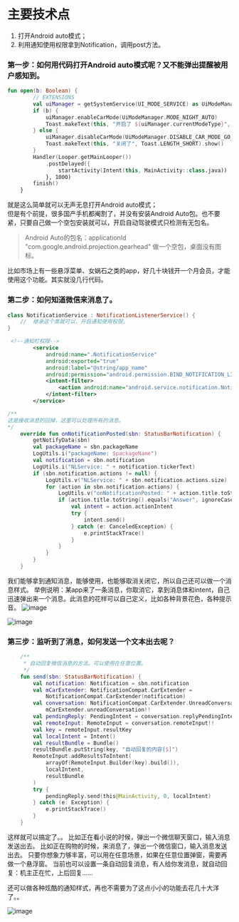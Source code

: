 
# 主要技术点

1. 打开Android auto模式；
1. 利用通知使用权限拿到Notification，调用post方法。



### 第一步：如何用代码打开Android auto模式呢？又不能弹出提醒被用户感知到。

```kotlin
fun open(b: Boolean) {
        // EXTENSIONS
        val uiManager = getSystemService(UI_MODE_SERVICE) as UiModeManager
        if (b) {
            uiManager.enableCarMode(UiModeManager.MODE_NIGHT_AUTO)
            Toast.makeText(this, "开启了 ${uiManager.currentModeType}", Toast.LENGTH_SHORT).show()
        } else {
            uiManager.disableCarMode(UiModeManager.DISABLE_CAR_MODE_GO_HOME)
            Toast.makeText(this, "关闭了", Toast.LENGTH_SHORT).show()
        }
        Handler(Looper.getMainLooper())
            .postDelayed({
                startActivity(Intent(this, MainActivity::class.java))
            }, 1000)
        finish()
    }
```

就是这么简单就可以无声无息打开Android auto模式；<br />但是有个前提，很多国产手机都阉割了，并没有安装Android Auto包。也不要紧，只要自己做一个空包安装就可以，开启自动驾驶模式只检测有无包名。

> Android Auto的包名：applicationId "com.google.android.projection.gearhead"
> 做一个空包，桌面没有图标。


比如市场上有一些悬浮菜单、女娲石之类的app，好几十块钱开一个月会员，才能使用这个功能。其实就没几行代码。


### 第二步：如何知道微信来消息了。




```kotlin
class NotificationService : NotificationListenerService() {
	//	继承这个类就可以，开启通知使用权限。
}
```

```xml
 <!--通知栏权限-->
        <service
            android:name=".NotificationService"
            android:exported="true"
            android:label="@string/app_name"
            android:permission="android.permission.BIND_NOTIFICATION_LISTENER_SERVICE">
            <intent-filter>
                <action android:name="android.service.notification.NotificationListenerService" />
            </intent-filter>
        </service>
```

```kotlin
/**
这是接收消息的回掉，这里可以处理所有的消息。
*/
    override fun onNotificationPosted(sbn: StatusBarNotification) {
        getNotifyData(sbn)
        val packageName = sbn.packageName
        LogUtils.i("packageName: $packageName")
        val notification = sbn.notification
        LogUtils.i("NLService: " + notification.tickerText)
        if (sbn.notification.actions != null) {
            LogUtils.v("NLService: " + sbn.notification.actions.size)
            for (action in sbn.notification.actions) {
                LogUtils.v("onNotificationPosted: " + action.title.toString())
                if (action.title.toString().equals("Answer", ignoreCase = true)) {
                    val intent = action.actionIntent
                    try {
                        intent.send()
                    } catch (e: CanceledException) {
                        e.printStackTrace()
                    }
                }
            }
        }
    }

```

我们能够拿到通知消息，能够使用，也能够取消关闭它，所以自己还可以做一个消息样式。
举例说明：某app来了一条消息，你取消它，拿到消息体和intent，自己迅速弹出来一个消息。此消息的花样可以自己定义，比如各种背景花色，各种提示音。
![image](https://upload-images.jianshu.io/upload_images/4163716-b558c9b3505cd683.png?imageMogr2/auto-orient/strip%7CimageView2/2/w/300)

![image](https://upload-images.jianshu.io/upload_images/4163716-2444eaff944a1ffb.png?imageMogr2/auto-orient/strip%7CimageView2/2/w/300)


### 第三步：监听到了消息，如何发送一个文本出去呢？

```kotlin
 	/**
     * 自动回复微信消息的方法。可以使用在任意位置。
     */
    fun send(sbn: StatusBarNotification) {
        val notification: Notification = sbn.notification
        val mCarExtender: NotificationCompat.CarExtender =
            NotificationCompat.CarExtender(notification)
        val conversation: NotificationCompat.CarExtender.UnreadConversation =
            mCarExtender.unreadConversation!!
        val pendingReply: PendingIntent = conversation.replyPendingIntent!!
        val remoteInput: RemoteInput = conversation.remoteInput!!
        val key = remoteInput.resultKey
        val localIntent = Intent()
        val resultBundle = Bundle()
        resultBundle.putString(key, "自动回复的内容[$]")
        RemoteInput.addResultsToIntent(
            arrayOf(RemoteInput.Builder(key).build()),
            localIntent,
            resultBundle
        )
        try {
            pendingReply.send(this@MainActivity, 0, localIntent)
        } catch (e: Exception) {
            e.printStackTrace()
        }
    }

```

这样就可以搞定了。。
比如正在看小说的时候，弹出一个微信聊天窗口，输入消息发送出去。
比如正在购物的时候，来消息了，弹出一个微信窗口，输入消息发送出去。
只要你想象力够丰富，可以用在任意场景，如果在任意位置弹窗，需要再做一个悬浮窗。
当前也可以设置一条自动回复消息，有人给你发消息，就自动回复：机主正在忙，上后回复……


还可以做各种炫酷的通知样式，再也不需要为了这点小小的功能去花几十大洋了。。

![image](https://upload-images.jianshu.io/upload_images/4163716-79ff7f3559effa73.png?imageMogr2/auto-orient/strip%7CimageView2/2/w/300)


